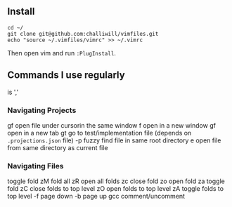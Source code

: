 ## Install
```
cd ~/
git clone git@github.com:challiwill/vimfiles.git
echo "source ~/.vimfiles/vimrc" >> ~/.vimrc
```
Then open vim and run `:PlugInstall`.


## Commands I use regularly

<Leader>	is ','

### Navigating Projects
gf 		open file under cursorin the same window
<c-w>f 		open in a new window
<c-w>gf		open in a new tab
gt		go to test/implementation file (depends on `.projections.json` file)
<ctrl>-p	fuzzy find file in same root directory
<Leader>e	open file from same directory as current file


###  Navigating Files
<space>		toggle fold
zM          fold all
zR          open all folds
zc          close fold
zo          open fold
za          toggle fold
zC          close folds to top level
zO          open folds to top level
zA          toggle folds to top level
<ctrl>-f	page down
<ctrl>-b	page up
gcc		comment/uncomment
